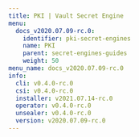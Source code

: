 ```yaml
---
title: PKI | Vault Secret Engine
menu:
  docs_v2020.07.09-rc.0:
    identifier: pki-secret-engines
    name: PKI
    parent: secret-engines-guides
    weight: 50
menu_name: docs_v2020.07.09-rc.0
info:
  cli: v0.4.0-rc.0
  csi: v0.4.0-rc.0
  installer: v2021.07.14-rc.0
  operator: v0.4.0-rc.0
  unsealer: v0.4.0-rc.0
  version: v2020.07.09-rc.0
---
```


